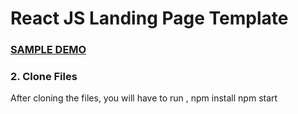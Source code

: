 # React JS Landing Page Template


### <a href="https://react-landing-page-template.herokuapp.com">SAMPLE DEMO</a> 

### 2. Clone Files
After cloning the files, you will have to run ,
npm install 
npm start
